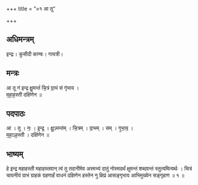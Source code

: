 +++
title = "०१ आ तू"

+++
## अधिमन्त्रम्
इन्द्रः। कुसीदी काण्वः। गायत्री।

## मन्त्रः
आ तू न॑ इन्द्र क्षु॒मन्तं॑ चि॒त्रं ग्रा॒भं सं गृ॑भाय ।  
म॒हा॒ह॒स्ती दक्षि॑णेन ॥

## पदपाठः
आ । तु । नः॒ । इ॒न्द्र॒ । क्षु॒ऽमन्त॑म् । चि॒त्रम् । ग्रा॒भम् । सम् । गृ॒भा॒य॒ ।  
म॒हा॒ऽह॒स्ती । दक्षि॑णेन ॥

## भाष्यम्
हे इन्द्र महाहस्ती महाहस्तवान् त्वं तु तदानीमेव अस्मभ्यं दातुं नोस्मदर्थं क्षुमन्तं शब्दवन्तं स्तुत्यमित्यर्थः । चित्रं चायनीयं ग्राभं ग्राहकं ग्रहणार्हं वाधनं दक्षिणेन हस्तेन नु क्षिप्रं आसङ्गृभाय आभिमुख्येन सङ्गृहाण ॥ १ ॥